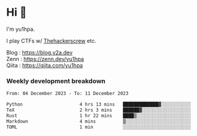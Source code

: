 # Hi 👋

I'm yu1hpa.

I play CTFs w/ [Thehackerscrew](https://www.thehackerscrew.team/) etc.

Blog : https://blog.y2a.dev  
Zenn : https://zenn.dev/yu1hpa  
Qiita : https://qiita.com/yu1hpa  

### Weekly development breakdown

<!--START_SECTION:waka-->

```txt
From: 04 December 2023 - To: 11 December 2023

Python                     4 hrs 13 mins   █████████████▓░░░░░░░░░░░   54.23 %
TeX                        2 hrs 3 mins    ██████▓░░░░░░░░░░░░░░░░░░   26.40 %
Rust                       1 hr 22 mins    ████▒░░░░░░░░░░░░░░░░░░░░   17.74 %
Markdown                   4 mins          ▒░░░░░░░░░░░░░░░░░░░░░░░░   01.01 %
TOML                       1 min           ░░░░░░░░░░░░░░░░░░░░░░░░░   00.38 %
```

<!--END_SECTION:waka-->

